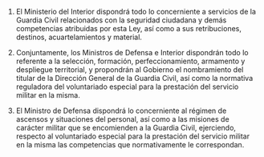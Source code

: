 1. El Ministerio del Interior dispondrá todo lo concerniente a servicios de la Guardia Civil relacionados con la seguridad ciudadana y demás competencias atribuidas por esta Ley, así como a sus retribuciones, destinos, acuartelamientos y material.

2. Conjuntamente, los Ministros de Defensa e Interior dispondrán todo lo referente a la selección, formación, perfeccionamiento, armamento y despliegue territorial, y propondrán al Gobierno el nombramiento del titular de la Dirección General de la Guardia Civil, así como la normativa reguladora del voluntariado especial para la prestación del servicio militar en la misma.

3. El Ministro de Defensa dispondrá lo concerniente al régimen de ascensos y situaciones del personal, así como a las misiones de carácter militar que se encomienden a la Guardia Civil, ejerciendo, respecto al voluntariado especial para la prestación del servicio militar en la misma las competencias que normativamente le correspondan.